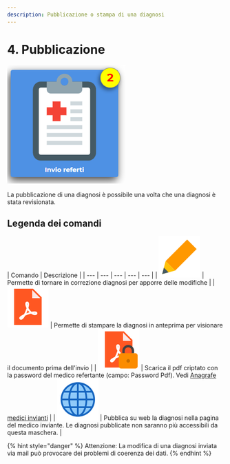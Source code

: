```yaml
---
description: Pubblicazione o stampa di una diagnosi
---
```


# 4. Pubblicazione

![Il numero indica le diagnosi pronte per la pubblicazione](.gitbook/assets/image%20%288%29.png)

La pubblicazione di una diagnosi è possibile una volta che una diagnosi è stata revisionata.

## Legenda dei comandi

| Comando | Descrizione |
| --- | --- | --- | --- | --- |
| ![](.gitbook/assets/pencil.svg) | Permette di tornare in correzione diagnosi per apporre delle modifiche |
| ![](.gitbook/assets/pdf.svg) | Permette di stampare la diagnosi in anteprima per visionare il documento prima dell'invio |
| ![](.gitbook/assets/pdf-criptato.svg) | Scarica il pdf criptato con la password del medico refertante \(campo: Password Pdf\). Vedi [Anagrafe medici invianti](anagrafi/anagrafe-medici-invianti.md) |
| ![](.gitbook/assets/world.svg) | Pubblica su web la diagnosi nella pagina del medico inviante. Le diagnosi pubblicate non saranno più accessibili da questa maschera. |

{% hint style="danger" %}
Attenzione: La modifica di una diagnosi inviata via mail può provocare dei problemi di coerenza dei dati.
{% endhint %}




